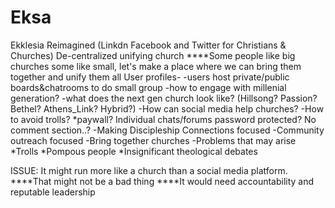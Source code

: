 # Eksa
Ekklesia Reimagined (Linkdn Facebook and Twitter for Christians & Churches)
De-centralized unifying church 
****Some people like big churches some like small, let's make a place where we can bring them together and unify them all
User profiles-
    -users host private/public boards&chatrooms to do small group
    -how to engage with millenial generation?
    -what does the next gen church look like? (Hillsong? Passion? Bethel? Athens_Link? Hybrid?)
    -How can social media help churches?
    -How to avoid trolls?
      *paywall? Individual chats/forums password protected? No comment section..?
    -Making Discipleship Connections focused
    -Community outreach focused
    -Bring together churches
		-Problems that may arise
			*Trolls
			*Pompous people
			*Insignificant theological debates
			
			
			
ISSUE: It might run more like a church than a social media platform.
****That might not be a bad thing
****It would need accountability and reputable leadership
